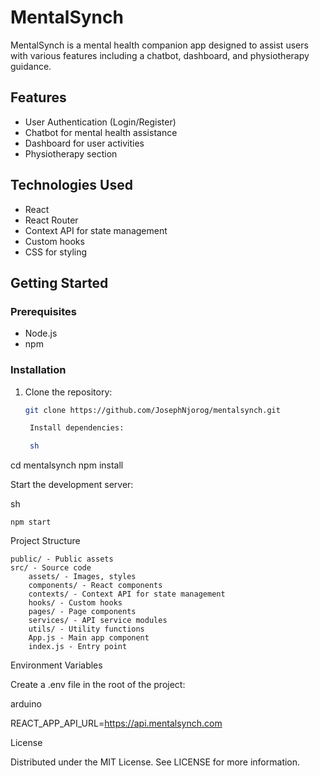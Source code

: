 # MentalSynch

MentalSynch is a mental health companion app designed to assist users with various features including a chatbot, dashboard, and physiotherapy guidance.

## Features

- User Authentication (Login/Register)
- Chatbot for mental health assistance
- Dashboard for user activities
- Physiotherapy section

## Technologies Used

- React
- React Router
- Context API for state management
- Custom hooks
- CSS for styling

## Getting Started

### Prerequisites

- Node.js
- npm

### Installation

1. Clone the repository:
   ```sh
   git clone https://github.com/JosephNjorog/mentalsynch.git

    Install dependencies:

    sh

cd mentalsynch
npm install

Start the development server:

sh

    npm start

Project Structure

    public/ - Public assets
    src/ - Source code
        assets/ - Images, styles
        components/ - React components
        contexts/ - Context API for state management
        hooks/ - Custom hooks
        pages/ - Page components
        services/ - API service modules
        utils/ - Utility functions
        App.js - Main app component
        index.js - Entry point

Environment Variables

Create a .env file in the root of the project:

arduino

REACT_APP_API_URL=https://api.mentalsynch.com

License

Distributed under the MIT License. See LICENSE for more information.

